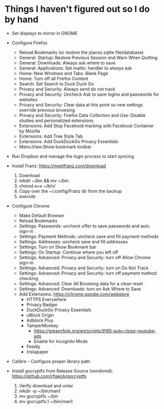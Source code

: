 # Things I haven't figured out so I do by hand

  * Set displays to mirror in GNOME

  * Configure Firefox
    * Reload Bookmarks (or restore the places.sqlite file/database)
    * General: Startup: Restore Previous Session and Warn When Quitting
    * General: Downloads: Always ask where to save
    * General: Applications: Set mailto: handler to always ask
    * Home: New Windows and Tabs: Blank Page
    * Home: Turn off all Firefox Content
    * Search: Set Search to Duck Duck Go
    * Privacy and Security: Always send do not track
    * Privacy and Security: Uncheck Ask to save logins and passwords for websites
    * Privacy and Security: Clear data at this point so new settings override previous browsing
    * Privacy and Security: Firefox Data Collection and Use: Disable studies and personalized extensions
    * Extensions: Add Stop Facebook tracking with Facebook Container by Mozilla
    * Extensions: Add Tree Style Tab
    * Extensions: Add DuckDuckGo Privacy Essentials
    * Menu:View:Show bookmark toolbar

  * Run Dropbox and manage the login process to start syncing

  * Install Franz: https://meetfranz.com/download
    1. Download
    2. mkdir ~/bin && mv <file> ~/bin
    3. chmod a+x ~/bin/<file>
    4. Copy over the ~/.config/Franz dir from the backup
    5. execute <file>

  * Configure Chrome
    * Make Default Browser
    * Reload Bookmarks
    * Settings: Passwords: uncheck offer to save passwords and auto sign-in
    * Settings: Payment Methods: uncheck save and fill payment methods
    * Settings: Addresses: uncheck save and fill addresses
    * Settings: Turn on Show Bookmark bar
    * Settings: On Startup: Continue where you left off
    * Settings: Advanced: Privacy and Security: turn off Allow Chrome sign-in
    * Settings: Advanced: Privacy and Security: turn on Do Not Track
    * Settings: Advanced: Privacy and Security: turn off payment method checking
    * Settings: Advanced: Clear All Browsing data for a clean reset
    * Settings: Advanced: Downloads: turn on Ask Where to Save
    * Add Extensions: https://chrome.google.com/webstore
      - HTTPS Everywhere
      - Privacy Badger
      - DuckDuckGo Privacy Essentials
      - uBlock Origin
      - Adblock Plus
      - TamperMonkey
        - https://greasyfork.org/en/scripts/9165-auto-close-youtube-ads
        - Enable for Incognito Mode
      - Feedly
      - Instapaper

  * Calibre - Configure proper library path

  * Install gocryptfs from Release Source (vendored): https://github.com/rfjakob/gocryptfs
    1. Verify download and untar
    2. mkdir -p ~/bin/man1
    3. mv gocryptfs ~/bin
    3. mv gocryptfs.1 ~/bin/man1
